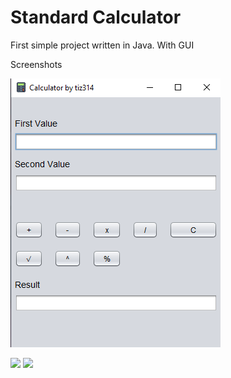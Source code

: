 <h1>Standard Calculator</h1>
<p>First simple project written in Java. With GUI</p>
<p>Screenshots</p>
<img src="screenshots/sample (2).png">

<p>
  <img src="https://img.shields.io/github/license/tiz314/Calculator">
  <img src="https://img.shields.io/badge/version-1.0-brightgreen">
</p>
            
